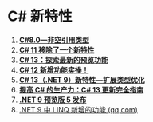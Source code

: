 # C# 新特性



1. **[C#8.0—非空引用类型](https://www.cnblogs.com/ms27946/p/Nullable-Refference-In-CSharp8.html)**
2. **[C# 11 移除了一个新特性](https://www.qinglite.cn/doc/45736477c884abd54)**
3. **[C# 13：探索最新的预览功能](https://mp.weixin.qq.com/s?__biz=MzIxMTUzNzM5Ng==&mid=2247503308&idx=2&sn=27b7b865e5be341975db3fbdf56b107c&chksm=96219108eabcfa81c1d25181ae0e21caef20399d2202d4aaa3e035dd7932fdff49f0216dd657&scene=126&sessionid=1721695050#rd)**
4. **[C# 12 新增功能实操！](https://mp.weixin.qq.com/s?__biz=MzIxMTUzNzM5Ng==&mid=2247503331&idx=1&sn=a7c5131364180c6afe36a0a66d1c8764&chksm=96568b716be4533eba0ab52a705cf4ec1c798f2a4c3d3ca2195c1431dc5c6740ef5f05d3939c&scene=126&sessionid=1721781073#rd)**
5. **[C# 13（.NET 9）新特性—扩展类型优化](https://mp.weixin.qq.com/s?__biz=MzIxMTUzNzM5Ng==&mid=2247503180&idx=2&sn=015e61ebd0d5b15685dc55f484f2a182&chksm=966e7ac60ac8f17b0a2ba718c1e5478ee3d2b75c0a4fa9d0e7c3532dfb42ff3f234102230b19&scene=126&sessionid=1721177969#rd)**
6. **[提高 C# 的生产力：C# 13 更新完全指南](https://mp.weixin.qq.com/s?__biz=MzIxMTUzNzM5Ng==&mid=2247503406&idx=2&sn=2cca592e201a34567aa03e01ee317fa5&chksm=96d87d48a1e7dafb3d76b5eb0e7bca5580830d891ca83802c1af513e56b53c83635c895b58d1&scene=126&sessionid=1722213176#rd)**
7. **[.NET 9 预览版 5 发布](https://mp.weixin.qq.com/s?__biz=MzIxMTUzNzM5Ng==&mid=2247503617&idx=2&sn=b3d1e81e5a8635980c0adeeb7577a0b2&chksm=9671ee4455c4d3e0addeb99e105a48f46b1e8e987e368f0d6dff02d85214126eb9292595edfe&scene=126&sessionid=1722472797#rd)**
7. [.NET 9 中 LINQ 新增的功能 (qq.com)](https://mp.weixin.qq.com/s?__biz=MzIxMTUzNzM5Ng==&mid=2247504940&idx=1&sn=3e637c2be50f55a715506bc51be935aa&chksm=96f1bdb0778403c344c17387bace1ca12382d869334cd7778956b38c8284fbd14b8f7852aee4&scene=126&sessionid=1725930428#rd)